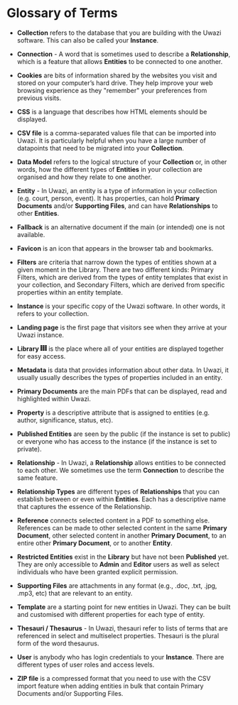 # Glossary of Terms

- **Collection** refers to the database that you are building with the Uwazi software. This can also be called your **Instance**.

- **Connection** - A word that is sometimes used to describe a **Relationship**, which is a feature that allows **Entities** to be connected to one another.

- **Cookies** are bits of information shared by the websites you visit and stored on your computer’s hard drive. They help improve your web browsing experience as they "remember" your preferences from previous visits.

- **CSS** is a language that describes how HTML elements should be displayed.

- **CSV file** is a comma-separated values file that can be imported into Uwazi. It is particularly helpful when you have a large number of datapoints that need to be migrated into your **Collection**.

- **Data Model** refers to the logical structure of your **Collection** or, in other words, how the different types of **Entities** in your collection are organised and how they relate to one another.

- **Entity** - In Uwazi, an entity is a type of information in your collection (e.g. court, person, event). It has properties, can hold **Primary Documents** and/or **Supporting Files**, and can have **Relationships** to other **Entities**.

- **Fallback** is an alternative document if the main (or intended) one is not available.

- **Favicon** is an icon that appears in the browser tab and bookmarks.

- **Filters** are criteria that narrow down the types of entities shown at a given moment in the Library. There are two different kinds: Primary Filters, which are derived from the types of entity templates that exist in your collection, and Secondary Filters, which are derived from specific properties within an entity template.

- **Instance** is your specific copy of the Uwazi software. In other words, it refers to your collection.

- **Landing page** is the first page that visitors see when they arrive at your Uwazi instance.

- **Library** ![](images/image_0.png) is the place where all of your entities are displayed together for easy access.

- **Metadata** is data that provides information about other data. In Uwazi, it usually usually describes the types of properties included in an entity.

- **Primary Documents** are the main PDFs that can be displayed, read and highlighted within Uwazi.

- **Property** is a descriptive attribute that is assigned to entities (e.g. author, significance, status, etc).

- **Published Entities** are seen by the public (if the instance is set to public) or everyone who has access to the instance (if the instance is set to private).

- **Relationship** - In Uwazi, a **Relationship** allows entities to be connected to each other. We sometimes use the term **Connection** to describe the same feature.

- **Relationship Types** are different types of **Relationships** that you can establish between or even within **Entities**. Each has a descriptive name that captures the essence of the Relationship.

- **Reference** connects selected content in a PDF to something else. References can be made to other selected content in the same **Primary Document**, other selected content in another **Primary Document**, to an entire other **Primary Document**, or to another **Entity**.

- **Restricted Entities** exist in the **Library** but have not been **Published** yet. They are only accessible to **Admin** and **Editor** users as well as select individuals who have been granted explicit permission.

- **Supporting Files** are attachments in any format (e.g., .doc, .txt, .jpg, .mp3, etc) that are relevant to an entity.

- **Template** are a starting point for new entities in Uwazi. They can be built and customised with different properties for each type of entity.

- **Thesauri / Thesaurus** - In Uwazi, thesauri refer to lists of terms that are referenced in select and multiselect properties. Thesauri is the plural form of the word thesaurus.

- **User** is anybody who has login credentials to your **Instance**. There are different types of user roles and access levels.

- **ZIP file** is a compressed format that you need to use with the CSV import feature when adding entities in bulk that contain Primary Documents and/or Supporting Files.
